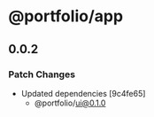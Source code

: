 # @portfolio/app

## 0.0.2

### Patch Changes

- Updated dependencies [9c4fe65]
    - @portfolio/ui@0.1.0
